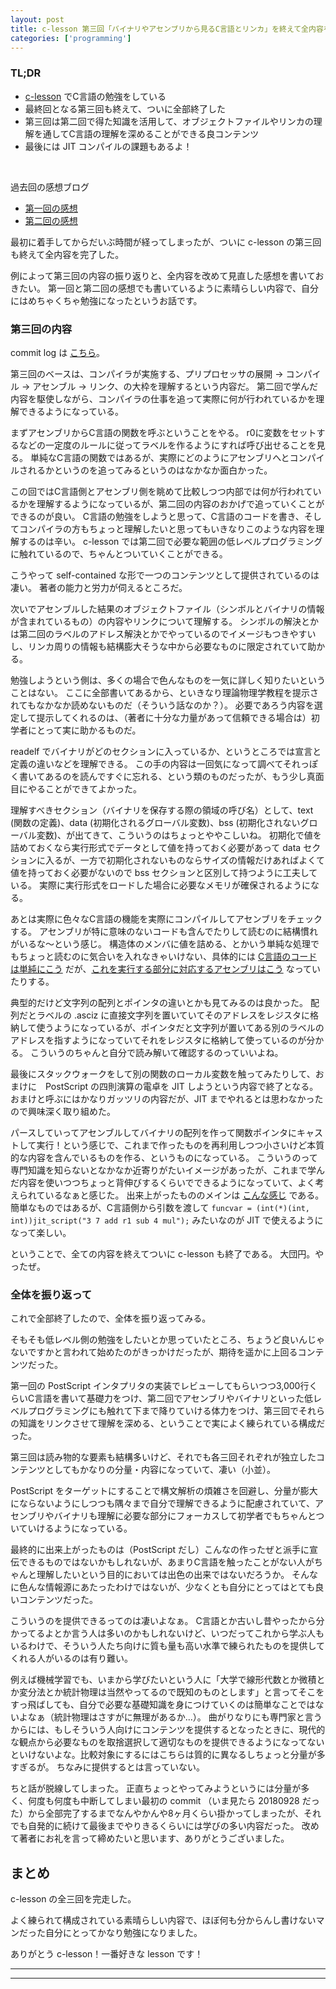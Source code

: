 ```yaml
---
layout: post
title: c-lesson 第三回「バイナリやアセンブリから見るC言語とリンカ」を終えて全内容を終了した
categories: ['programming']
---
```


### TL;DR
- [c-lesson](https://github.com/karino2/c-lesson) でC言語の勉強をしている
- 最終回となる第三回も終えて、ついに全部終了した
- 第三回は第二回で得た知識を活用して、オブジェクトファイルやリンカの理解を通してC言語の理解を深めることができる良コンテンツ
- 最後には JIT コンパイルの課題もあるよ！
<br>

過去回の感想ブログ
- [第一回の感想](https://yoheikikuta.github.io/clesson_first_postscript/)
- [第二回の感想](https://yoheikikuta.github.io/clesson_second_asm/)

最初に着手してからだいぶ時間が経ってしまったが、ついに c-lesson の第三回も終えて全内容を完了した。

例によって第三回の内容の振り返りと、全内容を改めて見直した感想を書いておきたい。
第一回と第二回の感想でも書いているように素晴らしい内容で、自分にはめちゃくちゃ勉強になったというお話です。

### 第三回の内容
commit log は [こちら](https://github.com/yoheikikuta/c-lesson/commits/casm_6_jit_ps)。

第三回のベースは、コンパイラが実施する、プリプロセッサの展開 → コンパイル → アセンブル → リンク、の大枠を理解するという内容だ。
第二回で学んだ内容を駆使しながら、コンパイラの仕事を追って実際に何が行われているかを理解できるようになっている。

まずアセンブリからC言語の関数を呼ぶということをやる。
r0に変数をセットするなどの一定度のルールに従ってラベルを作るようにすれば呼び出せることを見る。
単純なC言語の関数ではあるが、実際にどのようにアセンブリへとコンパイルされるかというのを追ってみるというのはなかなか面白かった。

この回ではC言語側とアセンブリ側を眺めて比較しつつ内部では何が行われているかを理解するようになっているが、第二回の内容のおかげで追っていくことができるのが良い。
C言語の勉強をしようと思って、C言語のコードを書き、そしてコンパイラの方もちょっと理解したいと思ってもいきなりこのような内容を理解するのは辛い。
c-lesson では第二回で必要な範囲の低レベルプログラミングに触れているので、ちゃんとついていくことができる。

こうやって self-contained な形で一つのコンテンツとして提供されているのは凄い。
著者の能力と労力が伺えるところだ。

次いでアセンブルした結果のオブジェクトファイル（シンボルとバイナリの情報が含まれているもの）の内容やリンクについて理解する。
シンボルの解決とかは第二回のラベルのアドレス解決とかでやっているのでイメージもつきやすいし、リンカ周りの情報も結構膨大そうな中から必要なものに限定されていて助かる。

勉強しようという側は、多くの場合で色んなものを一気に詳しく知りたいということはない。
ここに全部書いてあるから、といきなり理論物理学教程を提示されてもなかなか読めないものだ（そういう話なのか？）。
必要であろう内容を選定して提示してくれるのは、（著者に十分な力量があって信頼できる場合は）初学者にとって実に助かるものだ。

readelf でバイナリがどのセクションに入っているか、というところでは宣言と定義の違いなどを理解できる。
この手の内容は一回気になって調べてそれっぽく書いてあるのを読んですぐに忘れる、という類のものだったが、もう少し真面目にやることができてよかった。

理解すべきセクション（バイナリを保存する際の領域の呼び名）として、text (関数の定義)、data (初期化されるグローバル変数)、bss (初期化されないグローバル変数)、が出てきて、こういうのはちょっとややこしいね。
初期化で値を詰めておくなら実行形式でデータとして値を持っておく必要があって data セクションに入るが、一方で初期化されないものならサイズの情報だけあればよくて値を持っておく必要がないので bss セクションと区別して持つように工夫している。
実際に実行形式をロードした場合に必要なメモリが確保されるようになる。

あとは実際に色々なC言語の機能を実際にコンパイルしてアセンブリをチェックする。
アセンブリが特に意味のないコードも含んでたりして読むのに結構慣れがいるな〜という感じ。
構造体のメンバに値を詰める、とかいう単純な処理でもちょっと読むのに気合いを入れなきゃいけない、具体的には [C言語のコードは単純にこう](https://github.com/yoheikikuta/c-lesson/blob/casm_6_jit_ps/sources/casm_link/04_c_sources/pointer_array.c#L47-L55) だが、[これを実行する部分に対応するアセンブリはこう](https://github.com/yoheikikuta/c-lesson/blob/casm_6_jit_ps/sources/casm_link/04_c_sources/pointer_array.s#L197-L252) なっていたりする。

典型的だけど文字列の配列とポインタの違いとかも見てみるのは良かった。
配列だとラベルの .asciz に直接文字列を置いていてそのアドレスをレジスタに格納して使うようになっているが、ポインタだと文字列が置いてある別のラベルのアドレスを指すようになっていてそれをレジスタに格納して使っているのが分かる。
こういうのちゃんと自分で読み解いて確認するのっていいよね。

最後にスタックウォークをして別の関数のローカル変数を触ってみたりして、おまけに　PostScript の四則演算の電卓を JIT しようという内容で終了となる。
おまけと呼ぶにはかなりガッツリの内容だが、JIT までやれるとは思わなかったので興味深く取り組めた。

パースしていってアセンブルしてバイナリの配列を作って関数ポインタにキャストして実行！という感じで、これまで作ったものを再利用しつつ小さいけど本質的な内容を含んでいるものを作る、というものになっている。
こういうのって専門知識を知らないとなかなか近寄りがたいイメージがあったが、これまで学んだ内容を使いつつちょっと背伸びするくらいでできるようになっていて、よく考えられているなぁと感じた。
出来上がったもののメインは [こんな感じ](https://github.com/yoheikikuta/c-lesson/blob/casm_6_jit_ps/sources/casm_link/06_jit_ps/ps_jit.c) である。
簡単なものではあるが、C言語側から引数を渡して `funcvar = (int(*)(int, int))jit_script("3 7 add r1 sub 4 mul");` みたいなのが JIT で使えるようになって楽しい。

ということで、全ての内容を終えてついに c-lesson も終了である。
大団円。やったぜ。

### 全体を振り返って
これで全部終了したので、全体を振り返ってみる。

そもそも低レベル側の勉強をしたいとか思っていたところ、ちょうど良いんじゃないですかと言われて始めたのがきっかけだったが、期待を遥かに上回るコンテンツだった。

第一回の PostScript インタプリタの実装でレビューしてもらいつつ3,000行くらいC言語を書いて基礎力をつけ、第二回でアセンブリやバイナリといった低レベルプログラミングにも触れて下まで降りていける体力をつけ、第三回でそれらの知識をリンクさせて理解を深める、ということで実によく練られている構成だった。

第三回は読み物的な要素も結構多いけど、それでも各三回それぞれが独立したコンテンツとしてもかなりの分量・内容になっていて、凄い（小並）。

PostScript をターゲットにすることで構文解析の煩雑さを回避し、分量が膨大にならないようにしつつも隅々まで自分で理解できるように配慮されていて、アセンブリやバイナリも理解に必要な部分にフォーカスして初学者でもちゃんとついていけるようになっている。

最終的に出来上がったものは（PostScript だし）こんなの作ったぜと派手に宣伝できるものではないかもしれないが、あまりC言語を触ったことがない人がちゃんと理解したいという目的においては出色の出来ではないだろうか。
そんなに色んな情報源にあたったわけではないが、少なくとも自分にとってはとても良いコンテンツだった。

こういうのを提供できるってのは凄いよなぁ。
C言語とか古いし昔やったから分かってるよとか言う人は多いのかもしれないけど、いつだってこれから学ぶ人もいるわけで、そういう人たち向けに質も量も高い水準で練られたものを提供してくれる人がいるのは有り難い。

例えば機械学習でも、いまから学びたいという人に「大学で線形代数とか微積とか変分法とか統計物理は当然やってるので既知のものとします」と言ってそこをすっ飛ばしても、自分で必要な基礎知識を身につけていくのは簡単なことではないよなぁ（統計物理はさすがに無理があるか...）。
曲がりなりにも専門家と言うからには、もしそういう人向けにコンテンツを提供するとなったときに、現代的な観点から必要なものを取捨選択して適切なものを提供できるようになってないといけないよな。比較対象にするにはこちらは質的に異なるしちょっと分量が多すぎるが。
ちなみに提供するとは言っていない。

ちと話が脱線してしまった。
正直ちょっとやってみようというには分量が多く、何度も何度も中断してしまい最初の commit （いま見たら 20180928 だった）から全部完了するまでなんやかんや8ヶ月くらい掛かってしまったが、それでも自発的に続けて最後までやりきるくらいには学びの多い内容だった。
改めて著者にお礼を言って締めたいと思います、ありがとうございました。


## まとめ
c-lesson の全三回を完走した。

よく練られて構成されている素晴らしい内容で、ほぼ何も分からんし書けないマンだった自分にとってかなり勉強になりました。

ありがとう c-lesson！一番好きな lesson です！

---
---
<br>
